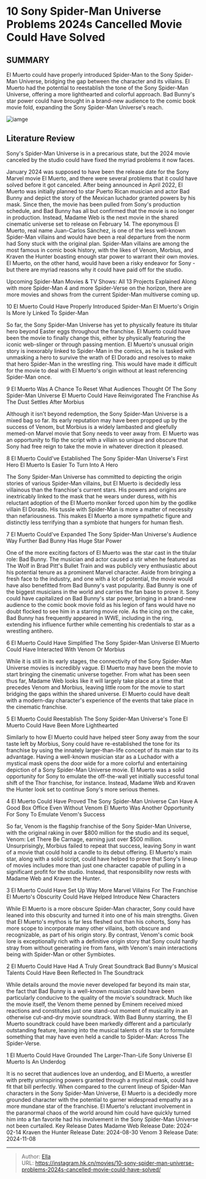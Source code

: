 # 10 Sony Spider-Man Universe Problems 2024s Cancelled Movie Could Have Solved


## SUMMARY 


 El Muerto could have properly introduced Spider-Man to the Sony Spider-Man Universe, bridging the gap between the character and its villains. 
 El Muerto had the potential to reestablish the tone of the Sony Spider-Man Universe, offering a more lighthearted and colorful approach. 
 Bad Bunny&#39;s star power could have brought in a brand-new audience to the comic book movie fold, expanding the Sony Spider-Man Universe&#39;s reach. 

![iamge](https://static1.srcdn.com/wordpress/wp-content/uploads/2024/01/el-muerto-bad-bunny.jpg)

## Literature Review

Sony&#39;s Spider-Man Universe is in a precarious state, but the 2024 movie canceled by the studio could have fixed the myriad problems it now faces.




January 2024 was supposed to have been the release date for the Sony Marvel movie El Muerto, and there were several problems that it could have solved before it got canceled. After being announced in April 2022, El Muerto was initially planned to star Puerto Rican musician and actor Bad Bunny and depict the story of the Mexican luchador granted powers by his mask. Since then, the movie has been pulled from Sony&#39;s production schedule, and Bad Bunny has all but confirmed that the movie is no longer in production. Instead, Madame Web is the next movie in the shared cinematic universe set to release on February 14.
The eponymous El Muerto, real name Juan-Carlos Sánchez, is one of the less well-known Spider-Man villains and would have been a real departure from the norm had Sony stuck with the original plan. Spider-Man villains are among the most famous in comic book history, with the likes of Venom, Morbius, and Kraven the Hunter boasting enough star power to warrant their own movies. El Muerto, on the other hand, would have been a risky endeavor for Sony - but there are myriad reasons why it could have paid off for the studio.
            
 
 Upcoming Spider-Man Movies &amp; TV Shows: All 13 Projects Explained 
Along with more Spider-Man 4 and more Spider-Verse on the horizon, there are more movies and shows from the current Spider-Man multiverse coming up.












 








 10  El Muerto Could Have Properly Introduced Spider-Man 
El Muerto&#39;s Origin Is More  ly Linked To Spider-Man
        

So far, the Sony Spider-Man Universe has yet to physically feature its titular hero beyond Easter eggs throughout the franchise. El Muerto could have been the movie to finally change this, either by physically featuring the iconic web-slinger or through passing mention. El Muerto&#39;s unusual origin story is inexorably linked to Spider-Man in the comics, as he is tasked with unmasking a hero to survive the wrath of El Dorado and resolves to make that hero Spider-Man in the wrestling ring. This would have made it difficult for the movie to deal with El Muerto&#39;s origin without at least referencing Spider-Man once.





 9  El Muerto Was A Chance To Reset What Audiences Thought Of The Sony Spider-Man Universe 
El Muerto Could Have Reinvigorated The Franchise As The Dust Settles After Morbius
        

Although it isn&#39;t beyond redemption, the Sony Spider-Man Universe is a mixed bag so far. Its early reputation may have been propped up by the success of Venom, but Morbius is a widely lambasted and gleefully memed-on Marvel movie that Sony needs to veer away from. El Muerto was an opportunity to flip the script with a villain so unique and obscure that Sony had free reign to take the movie in whatever direction it pleased.





 8  El Muerto Could&#39;ve Established The Sony Spider-Man Universe&#39;s First Hero 
El Muerto Is Easier To Turn Into A Hero
        

The Sony Spider-Man Universe has committed to depicting the origin stories of various Spider-Man villains, but El Muerto is decidedly less villainous than the franchise&#39;s current stars. His powers and origins are inextricably linked to the mask that he wears under duress, with his reluctant adoption of the El Muerto moniker forced upon him by the godlike villain El Dorado. His tussle with Spider-Man is more a matter of necessity than nefariousness. This makes El Muerto a more sympathetic figure and distinctly less terrifying than a symbiote that hungers for human flesh.





 7  El Muerto Could&#39;ve Expanded The Sony Spider-Man Universe&#39;s Audience Way Further 
Bad Bunny Has Huge Star Power


 







One of the more exciting factors of El Muerto was the star cast in the titular role: Bad Bunny. The musician and actor caused a stir when he featured as The Wolf in Brad Pitt&#39;s Bullet Train and was publicly very enthusiastic about his potential tenure as a prominent Marvel character. Aside from bringing a fresh face to the industry, and one with a lot of potential, the movie would have also benefitted from Bad Bunny&#39;s vast popularity.
Bad Bunny is one of the biggest musicians in the world and carries the fan base to prove it. Sony could have capitalized on Bad Bunny&#39;s star power, bringing in a brand-new audience to the comic book movie fold as his legion of fans would have no doubt flocked to see him in a starring movie role. As the icing on the cake, Bad Bunny has frequently appeared in WWE, including in the ring, extending his influence further while cementing his credentials to star as a wrestling antihero.





 6  El Muerto Could Have Simplified The Sony Spider-Man Universe 
El Muerto Could Have Interacted With Venom Or Morbius
        

While it is still in its early stages, the connectivity of the Sony Spider-Man Universe movies is incredibly vague. El Muerto may have been the movie to start bringing the cinematic universe together. From what has been seen thus far, Madame Web looks like it will largely take place at a time that precedes Venom and Morbius, leaving little room for the movie to start bridging the gaps within the shared universe. El Muerto could have dealt with a modern-day character&#39;s experience of the events that take place in the cinematic franchise.





 5  El Muerto Could Reestablish The Sony Spider-Man Universe&#39;s Tone 
El Muerto Could Have Been More Lighthearted
        

Similarly to how El Muerto could have helped steer Sony away from the sour taste left by Morbius, Sony could have re-established the tone for its franchise by using the innately larger-than-life concept of its main star to its advantage. Having a well-known musician star as a Luchador with a mystical mask opens the door wide for a more colorful and entertaining depiction of a Sony Spider-Man Universe movie. El Muerto was a solid opportunity for Sony to emulate the off-the-wall yet initially successful tonal shift of the Thor franchise, for instance. Instead, Madame Web and Kraven the Hunter look set to continue Sony&#39;s more serious themes.





 4  El Muerto Could Have Proved The Sony Spider-Man Universe Can Have A Good Box Office Even Without Venom 
El Muerto Was Another Opportunity For Sony To Emulate Venom&#39;s Success


 







So far, Venom is the flagship franchise of the Sony Spider-Man Universe, with the original raking in over $800 million for the studio and its sequel, Venom: Let There Be Carnage, earning just over $500 million. Unsurprisingly, Morbius failed to repeat that success, leaving Sony in want of a movie that could hold a candle to its debut offering. El Muerto&#39;s main star, along with a solid script, could have helped to prove that Sony&#39;s lineup of movies includes more than just one character capable of pulling in a significant profit for the studio. Instead, that responsibility now rests with Madame Web and Kraven the Hunter.





 3  El Muerto Could Have Set Up Way More Marvel Villains For The Franchise 
El Muerto&#39;s Obscurity Could Have Helped Introduce New Characters
        

While El Muerto is a more obscure Spider-Man character, Sony could have leaned into this obscurity and turned it into one of his main strengths. Given that El Muerto&#39;s mythos is far less fleshed out than his cohorts, Sony has more scope to incorporate many other villains, both obscure and recognizable, as part of his origin story. By contrast, Venom&#39;s comic book lore is exceptionally rich with a definitive origin story that Sony could hardly stray from without generating ire from fans, with Venom&#39;s main interactions being with Spider-Man or other Symbiotes.





 2  El Muerto Could Have Had A Truly Great Soundtrack 
Bad Bunny&#39;s Musical Talents Could Have Been Reflected In The Soundtrack
        

While details around the movie never developed far beyond its main star, the fact that Bad Bunny is a well-known musician could have been particularly conducive to the quality of the movie&#39;s soundtrack. Much like the movie itself, the Venom theme penned by Eminem received mixed reactions and constitutes just one stand-out moment of musicality in an otherwise cut-and-dry movie soundtrack. With Bad Bunny starring, the El Muerto soundtrack could have been markedly different and a particularly outstanding feature, leaning into the musical talents of its star to formulate something that may have even held a candle to Spider-Man: Across The Spider-Verse.





 1  El Muerto Could Have Grounded The Larger-Than-Life Sony Universe 
El Muerto Is An Underdog


 







It is no secret that audiences love an underdog, and El Muerto, a wrestler with pretty uninspiring powers granted through a mystical mask, could have fit that bill perfectly. When compared to the current lineup of Spider-Man characters in the Sony Spider-Man Universe, El Muerto is a decidedly more grounded character with the potential to garner widespread empathy as a more mundane star of the franchise. El Muerto&#39;s reluctant involvement in the paranormal chaos of the world around him could have quickly turned him into a fan favorite had his involvement in the Sony Spider-Man Universe not been curtailed.
   Key Release Dates             Madame Web Release Date: 2024-02-14                   Kraven the Hunter Release Date: 2024-08-30                  Venom 3 Release Date: 2024-11-08      

---

> Author: [Ella](https://instagram.hk.cn/)  
> URL: https://instagram.hk.cn/movies/10-sony-spider-man-universe-problems-2024s-cancelled-movie-could-have-solved/  

